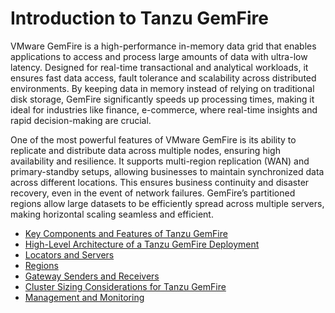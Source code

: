 # Introduction to Tanzu GemFire

VMware GemFire is a high-performance in-memory data grid that enables applications to access and process large amounts of data with ultra-low latency. Designed for real-time transactional and analytical workloads, it ensures fast data access, fault tolerance and scalability across distributed environments. By keeping data in memory instead of relying on traditional disk storage, GemFire significantly speeds up processing times, making it ideal for industries like finance, e-commerce, where real-time insights and rapid decision-making are crucial.

One of the most powerful features of VMware GemFire is its ability to replicate and distribute data across multiple nodes, ensuring high availability and resilience. It supports multi-region replication (WAN) and primary-standby setups, allowing businesses to maintain synchronized data across different locations. This ensures business continuity and disaster recovery, even in the event of network failures. GemFire’s partitioned regions allow large datasets to be efficiently spread across multiple servers, making horizontal scaling seamless and efficient.

  - [Key Components and Features of Tanzu GemFire]()
  - [High-Level Architecture of a Tanzu GemFire Deployment](./architecture.md)
  - [Locators and Servers](./locators.md)
  - [Regions](./regions.md)
  - [Gateway Senders and Receivers](./gateway.md)
  - [​Cluster Sizing Considerations for Tanzu GemFire](./sizing.md)
  - [Management and Monitoring](./manage-monitor.md)